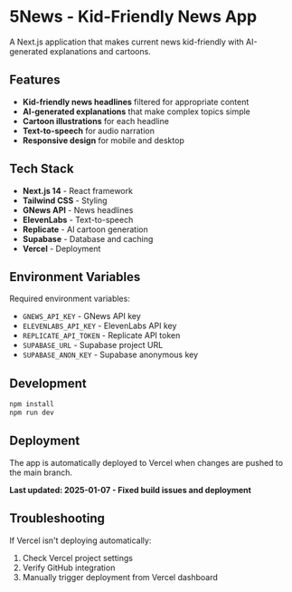 # 5News - Kid-Friendly News App

A Next.js application that makes current news kid-friendly with AI-generated explanations and cartoons.

## Features

- **Kid-friendly news headlines** filtered for appropriate content
- **AI-generated explanations** that make complex topics simple
- **Cartoon illustrations** for each headline
- **Text-to-speech** for audio narration
- **Responsive design** for mobile and desktop

## Tech Stack

- **Next.js 14** - React framework
- **Tailwind CSS** - Styling
- **GNews API** - News headlines
- **ElevenLabs** - Text-to-speech
- **Replicate** - AI cartoon generation
- **Supabase** - Database and caching
- **Vercel** - Deployment

## Environment Variables

Required environment variables:

- `GNEWS_API_KEY` - GNews API key
- `ELEVENLABS_API_KEY` - ElevenLabs API key
- `REPLICATE_API_TOKEN` - Replicate API token
- `SUPABASE_URL` - Supabase project URL
- `SUPABASE_ANON_KEY` - Supabase anonymous key

## Development

```bash
npm install
npm run dev
```

## Deployment

The app is automatically deployed to Vercel when changes are pushed to the main branch.

**Last updated: 2025-01-07 - Fixed build issues and deployment**

## Troubleshooting

If Vercel isn't deploying automatically:

1. Check Vercel project settings
2. Verify GitHub integration
3. Manually trigger deployment from Vercel dashboard
